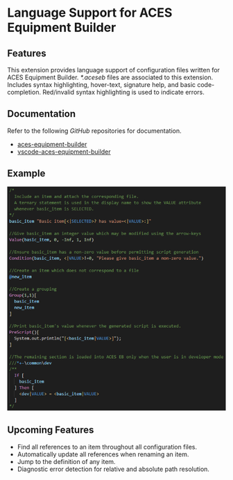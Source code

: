 # Language Support for ACES Equipment Builder

## Features

This extension provides language support of configuration files written for ACES Equipment Builder. *\*.aceseb* files are associated to this extension. Includes syntax highlighting, hover-text, signature help, and basic code-completion. Red/invalid syntax highlighting is used to indicate errors.

## Documentation

Refer to the following *GitHub* repositories for documentation.
- [aces-equipment-builder](https://github.com/automatic-controls/aces-equipment-builder/blob/main/docs/README.md)
- [vscode-aces-equipment-builder](https://github.com/automatic-controls/vscode-aces-equipment-builder)

## Example

![Example](https://github.com/automatic-controls/vscode-aces-equipment-builder/blob/main/images/example.png?raw=true)

## Upcoming Features

- Find all references to an item throughout all configuration files.
- Automatically update all references when renaming an item.
- Jump to the definition of any item.
- Diagnostic error detection for relative and absolute path resolution.